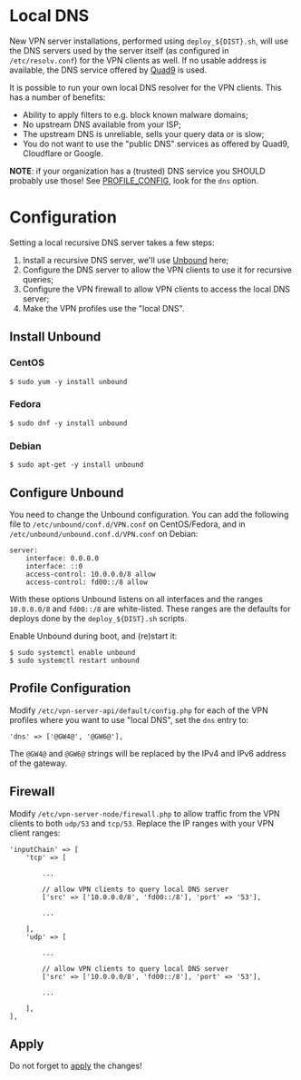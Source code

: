 # Local DNS

New VPN server installations, performed using `deploy_${DIST}.sh`, will use the 
DNS servers used by the server itself (as configured in `/etc/resolv.conf`) for
the VPN clients as well. If no usable address is available, the DNS service
offered by [Quad9](https://quad9.net/) is used.

It is possible to run your own local DNS resolver for the VPN clients. This has 
a number of benefits:

- Ability to apply filters to e.g. block known malware domains;
- No upstream DNS available from your ISP;
- The upstream DNS is unreliable, sells your query data or is slow;
- You do not want to use the "public DNS" services as offered by Quad9, 
  Cloudflare or Google.

**NOTE**: if your organization has a (trusted) DNS service you SHOULD probably
use those! See [PROFILE_CONFIG](PROFILE_CONFIG.md), look for the `dns` option.

# Configuration

Setting a local recursive DNS server takes a few steps:

1. Install a recursive DNS server, we'll use 
   [Unbound](https://nlnetlabs.nl/projects/unbound/about/) here;
2. Configure the DNS server to allow the VPN clients to use it for recursive
   queries;
3. Configure the VPN firewall to allow VPN clients to access the local DNS 
   server;
4. Make the VPN profiles use the "local DNS".

## Install Unbound

### CentOS 

    $ sudo yum -y install unbound

### Fedora

    $ sudo dnf -y install unbound

### Debian 

    $ sudo apt-get -y install unbound

## Configure Unbound

You need to change the Unbound configuration. You can add the following file
to `/etc/unbound/conf.d/VPN.conf` on CentOS/Fedora, and in 
`/etc/unbound/unbound.conf.d/VPN.conf` on Debian:

    server:
        interface: 0.0.0.0
        interface: ::0
        access-control: 10.0.0.0/8 allow
        access-control: fd00::/8 allow
 
With these options Unbound listens on all interfaces and the ranges 
`10.0.0.0/8` and `fd00::/8` are white-listed. These ranges are the defaults for 
deploys done by the `deploy_${DIST}.sh` scripts.

Enable Unbound during boot, and (re)start it:

    $ sudo systemctl enable unbound
    $ sudo systemctl restart unbound

## Profile Configuration

Modify `/etc/vpn-server-api/default/config.php` for each of the VPN profiles 
where you want to use "local DNS", set the `dns` entry to:

    'dns' => ['@GW4@', '@GW6@'],

The `@GW4@` and `@GW6@` strings will be replaced by the IPv4 and IPv6 address 
of the gateway.

## Firewall

Modify `/etc/vpn-server-node/firewall.php` to allow traffic from the VPN
clients to both `udp/53` and `tcp/53`. Replace the IP ranges with your VPN 
client ranges:

    'inputChain' => [
        'tcp' => [
    
            ...

            // allow VPN clients to query local DNS server
            ['src' => ['10.0.0.0/8', 'fd00::/8'], 'port' => '53'],

            ...

        ],
        'udp' => [

            ...

            // allow VPN clients to query local DNS server
            ['src' => ['10.0.0.0/8', 'fd00::/8'], 'port' => '53'],

            ...

        ],
    ],

## Apply

Do not forget to [apply](PROFILE_CONFIG.md#apply-changes) the changes!
